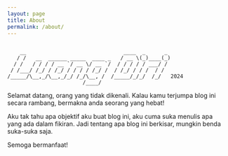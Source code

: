 ```yaml
---
layout: page
title: About
permalink: /about/
---
```


```plaintext

    __                               ____  _      _ 
   / /   __  ______ _____  ____ _   / __ \(_)____(_)
  / /   / / / / __ `/ __ \/ __ `/  / / / / / ___/ / 
 / /___/ /_/ / /_/ / / / / /_/ /  / /_/ / / /  / /  
/_____/\__,_/\__,_/_/ /_/\__, /  /_____/_/_/  /_/   2024
                        /____/                      
```

Selamat datang, orang yang tidak dikenali. Kalau kamu terjumpa blog ini secara rambang, bermakna anda seorang yang hebat!

Aku tak tahu apa objektif aku buat blog ini, aku cuma suka menulis apa yang ada dalam fikiran. Jadi tentang apa blog ini berkisar, mungkin benda suka-suka saja.

Semoga bermanfaat!
